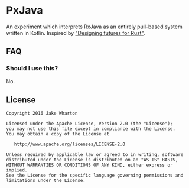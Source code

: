 PxJava
======

An experiment which interprets RxJava as an entirely pull-based system written in Kotlin.
Inspired by ["Designing futures for Rust"](http://aturon.github.io/blog/2016/09/07/futures-design/).



FAQ
---

### Should I use this?

No.



License
-------

    Copyright 2016 Jake Wharton
    
    Licensed under the Apache License, Version 2.0 (the "License");
    you may not use this file except in compliance with the License.
    You may obtain a copy of the License at
    
       http://www.apache.org/licenses/LICENSE-2.0
    
    Unless required by applicable law or agreed to in writing, software
    distributed under the License is distributed on an "AS IS" BASIS,
    WITHOUT WARRANTIES OR CONDITIONS OF ANY KIND, either express or implied.
    See the License for the specific language governing permissions and
    limitations under the License.
